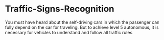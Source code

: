 # Traffic-Signs-Recognition
You must have heard about the self-driving cars in which the passenger can fully depend on the car for traveling. But to achieve level 5 autonomous, it is necessary for vehicles to understand and follow all traffic rules.
